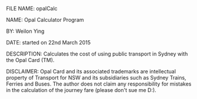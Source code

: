 
FILE NAME: opalCalc

NAME: Opal Calculator Program

BY: Weilon Ying

DATE: started on 22nd March 2015

DESCRIPTION: Calculates the cost of using public transport in Sydney 
  with the Opal Card (TM).
  
DISCLAIMER: Opal Card and its associated trademarks are intellectual 
  property of Transport for NSW and its subsidiaries such as 
  Sydney Trains, Ferries and Buses. The author does not claim any 
  responsibility for mistakes in the calculation of the 
  journey fare (please don't sue me D:).

